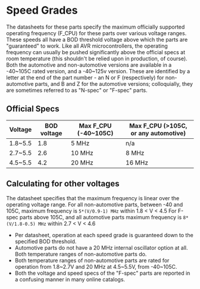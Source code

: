 # Speed Grades

The datasheets for these parts specify the maximum officially supported operating frequency (F_CPU) for these parts over various voltage ranges. These speeds all have a BOD threshold voltage above which the parts are "guaranteed" to work. Like all AVR microcontrollers, the operating frequency can usually be pushed significantly above the official specs at room temperature (this shouldn't be relied upon in production, of course). Both the automotive and non-automotive versions are available in a -40~105C rated version, and a -40~125v version. These are identified by a letter at the end of the part number - an N or F (respectively) for non-automotive parts, and B and Z for the automotive versions; colloquially, they are sometimes referred to as "N-spec" or "F-spec" parts.

## Official Specs

Voltage | BOD voltage | Max F_CPU (-40~105C) | Max F_CPU (>105C, or any automotive)
--------|-------------|----------------------|----------------------
1.8~5.5 | 1.8 | 5 MHz | n/a 
2.7~5.5 | 2.6 | 10 MHz | 8 MHz 
4.5~5.5 | 4.2 | 20 MHz | 16 MHz 

## Calculating for other voltages
The datasheet specifies that the maximum frequency is linear over the operating voltage range.
For all non-automotive parts, between -40 and 105C, maximum frequency is `5*(V/0.9-1) MHz` within 1.8 < V < 4.5
For F-spec parts above 105C, and all automotive parts maximum frequency is `8*(V/1.8-0.5) MHz` within 2.7 < V < 4.6

* Per datasheet, operation at each speed grade is guaranteed down to the specified BOD threshold.
* Automotive parts do not have a 20 MHz internal oscillator option at all. Both temperature ranges of non-automotive parts do. 
* Both temperature ranges of non-automotive parts are rated for operation from 1.8~2.7V and 20 MHz at 4.5~5.5V, from -40~105C.
* Both the voltage and speed specs of the "F-spec" parts are reported in a confusing manner in many online catalogs.
